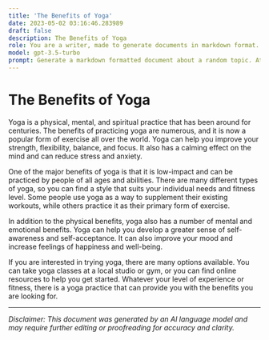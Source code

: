```yaml
---
title: 'The Benefits of Yoga'
date: 2023-05-02 03:16:46.283989
draft: false
description: The Benefits of Yoga
role: You are a writer, made to generate documents in markdown format. It is very important that all of the documents you generate are in valid markdown format.
model: gpt-3.5-turbo
prompt: Generate a markdown formatted document about a random topic. At the bottom, include a disclaimer explaining that the document was generated by you. The first line of the document should be the title. Make sure that the entire document is in proper markdown format, using a mix of various tags to make the document visually appealing.
---
```


# The Benefits of Yoga

Yoga is a physical, mental, and spiritual practice that has been around for centuries. The benefits of practicing yoga are numerous, and it is now a popular form of exercise all over the world. Yoga can help you improve your strength, flexibility, balance, and focus. It also has a calming effect on the mind and can reduce stress and anxiety.

One of the major benefits of yoga is that it is low-impact and can be practiced by people of all ages and abilities. There are many different types of yoga, so you can find a style that suits your individual needs and fitness level. Some people use yoga as a way to supplement their existing workouts, while others practice it as their primary form of exercise.

In addition to the physical benefits, yoga also has a number of mental and emotional benefits. Yoga can help you develop a greater sense of self-awareness and self-acceptance. It can also improve your mood and increase feelings of happiness and well-being.

If you are interested in trying yoga, there are many options available. You can take yoga classes at a local studio or gym, or you can find online resources to help you get started. Whatever your level of experience or fitness, there is a yoga practice that can provide you with the benefits you are looking for.

---

*Disclaimer: This document was generated by an AI language model and may require further editing or proofreading for accuracy and clarity.*